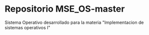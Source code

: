 # Repositorio MSE_OS-master

Sistema Operativo desarrollado para la materia "Implementacion de sistemas operativos I"


